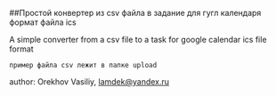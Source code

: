 ##Простой конвертер из csv файла в задание для гугл календаря формат файла ics

A simple converter from a csv file to a task for google calendar ics file format


    пример файла csv лежит в папке upload 


author: Orekhov Vasiliy, lamdek@yandex.ru